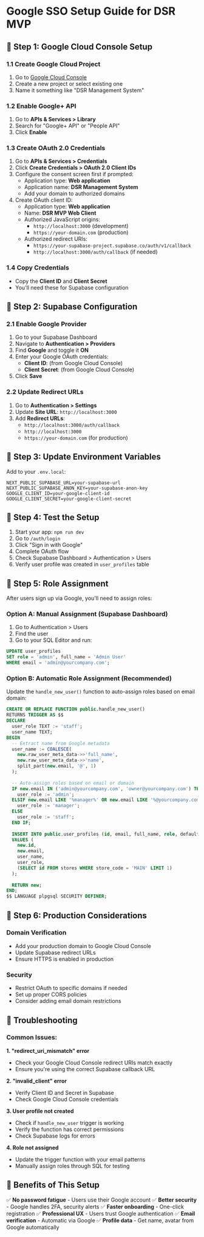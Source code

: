 # Google SSO Setup Guide for DSR MVP

## 🔧 Step 1: Google Cloud Console Setup

### 1.1 Create Google Cloud Project
1. Go to [Google Cloud Console](https://console.cloud.google.com/)
2. Create a new project or select existing one
3. Name it something like "DSR Management System"

### 1.2 Enable Google+ API
1. Go to **APIs & Services > Library**
2. Search for "Google+ API" or "People API"
3. Click **Enable**

### 1.3 Create OAuth 2.0 Credentials
1. Go to **APIs & Services > Credentials**
2. Click **Create Credentials > OAuth 2.0 Client IDs**
3. Configure the consent screen first if prompted:
   - Application type: **Web application**
   - Application name: **DSR Management System**
   - Add your domain to authorized domains
4. Create OAuth client ID:
   - Application type: **Web application**
   - Name: **DSR MVP Web Client**
   - Authorized JavaScript origins:
     - `http://localhost:3000` (development)
     - `https://your-domain.com` (production)
   - Authorized redirect URIs:
     - `https://your-supabase-project.supabase.co/auth/v1/callback`
     - `http://localhost:3000/auth/callback` (if needed)

### 1.4 Copy Credentials
- Copy the **Client ID** and **Client Secret**
- You'll need these for Supabase configuration

## 🔧 Step 2: Supabase Configuration

### 2.1 Enable Google Provider
1. Go to your Supabase Dashboard
2. Navigate to **Authentication > Providers**
3. Find **Google** and toggle it **ON**
4. Enter your Google OAuth credentials:
   - **Client ID**: (from Google Cloud Console)
   - **Client Secret**: (from Google Cloud Console)
5. Click **Save**

### 2.2 Update Redirect URLs
1. Go to **Authentication > Settings**
2. Update **Site URL**: `http://localhost:3000`
3. Add **Redirect URLs**:
   - `http://localhost:3000/auth/callback`
   - `http://localhost:3000`
   - `https://your-domain.com` (for production)

## 🔧 Step 3: Update Environment Variables

Add to your `.env.local`:

```env
NEXT_PUBLIC_SUPABASE_URL=your-supabase-url
NEXT_PUBLIC_SUPABASE_ANON_KEY=your-supabase-anon-key
GOOGLE_CLIENT_ID=your-google-client-id
GOOGLE_CLIENT_SECRET=your-google-client-secret
```

## 🔧 Step 4: Test the Setup

1. Start your app: `npm run dev`
2. Go to `/auth/login`
3. Click "Sign in with Google"
4. Complete OAuth flow
5. Check Supabase Dashboard > Authentication > Users
6. Verify user profile was created in `user_profiles` table

## 🔧 Step 5: Role Assignment

After users sign up via Google, you'll need to assign roles:

### Option A: Manual Assignment (Supabase Dashboard)
1. Go to Authentication > Users
2. Find the user
3. Go to your SQL Editor and run:

```sql
UPDATE user_profiles 
SET role = 'admin', full_name = 'Admin User'
WHERE email = 'admin@yourcompany.com';
```

### Option B: Automatic Role Assignment (Recommended)
Update the `handle_new_user()` function to auto-assign roles based on email domain:

```sql
CREATE OR REPLACE FUNCTION public.handle_new_user()
RETURNS TRIGGER AS $$
DECLARE
  user_role TEXT := 'staff';
  user_name TEXT;
BEGIN
  -- Extract name from Google metadata
  user_name := COALESCE(
    new.raw_user_meta_data->>'full_name',
    new.raw_user_meta_data->>'name',
    split_part(new.email, '@', 1)
  );
  
  -- Auto-assign roles based on email or domain
  IF new.email IN ('admin@yourcompany.com', 'owner@yourcompany.com') THEN
    user_role := 'admin';
  ELSIF new.email LIKE '%manager%' OR new.email LIKE '%@yourcompany.com' THEN
    user_role := 'manager';
  ELSE
    user_role := 'staff';
  END IF;
  
  INSERT INTO public.user_profiles (id, email, full_name, role, default_store_id)
  VALUES (
    new.id, 
    new.email, 
    user_name,
    user_role,
    (SELECT id FROM stores WHERE store_code = 'MAIN' LIMIT 1)
  );
  
  RETURN new;
END;
$$ LANGUAGE plpgsql SECURITY DEFINER;
```

## 🔧 Step 6: Production Considerations

### Domain Verification
- Add your production domain to Google Cloud Console
- Update Supabase redirect URLs
- Ensure HTTPS is enabled in production

### Security
- Restrict OAuth to specific domains if needed
- Set up proper CORS policies
- Consider adding email domain restrictions

## 🔧 Troubleshooting

### Common Issues:

**1. "redirect_uri_mismatch" error**
- Check your Google Cloud Console redirect URIs match exactly
- Ensure you're using the correct Supabase callback URL

**2. "invalid_client" error**
- Verify Client ID and Secret in Supabase
- Check Google Cloud Console credentials

**3. User profile not created**
- Check if `handle_new_user` trigger is working
- Verify the function has correct permissions
- Check Supabase logs for errors

**4. Role not assigned**
- Update the trigger function with your email patterns
- Manually assign roles through SQL for testing

## 🎯 Benefits of This Setup

✅ **No password fatigue** - Users use their Google account
✅ **Better security** - Google handles 2FA, security alerts
✅ **Faster onboarding** - One-click registration
✅ **Professional UX** - Users trust Google authentication
✅ **Email verification** - Automatic via Google
✅ **Profile data** - Get name, avatar from Google automatically